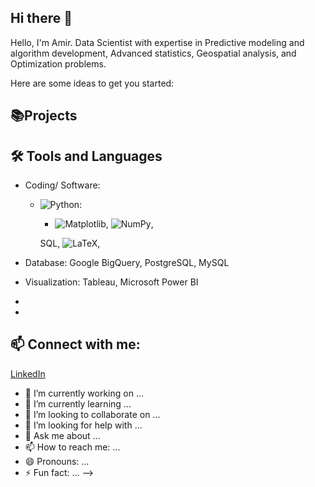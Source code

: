 ## Hi there 👋

Hello, I'm Amir. Data Scientist with expertise in Predictive modeling and algorithm development, Advanced statistics, Geospatial analysis, and Optimization problems.


Here are some ideas to get you started:

## 📚Projects


## 🛠️ Tools and Languages
- Coding/ Software:
  - ![Python](https://img.shields.io/badge/Python-3776AB?style=flat&logo=python&logoColor=white):
      - ![Matplotlib](https://img.shields.io/badge/Matplotlib-%23ffffff.svg?style=for-the-badge&logo=Matplotlib&logoColor=black), ![NumPy](https://img.shields.io/badge/numpy-%23013243.svg?style=for-the-badge&logo=numpy&logoColor=white),


     SQL, ![LaTeX](https://img.shields.io/badge/latex-%23008080.svg?style=for-the-badge&logo=latex&logoColor=white), 
- Database: Google BigQuery, PostgreSQL, MySQL
- Visualization: Tableau, Microsoft Power BI

- 
  
- 

## 📫 Connect with me:
[LinkedIn](https://www.linkedin.com/in/amir-yaghoubi/)

- 🔭 I’m currently working on ...
- 🌱 I’m currently learning ...
- 👯 I’m looking to collaborate on ...
- 🤔 I’m looking for help with ...
- 💬 Ask me about ...
- 📫 How to reach me: ...
- 😄 Pronouns: ...
- ⚡ Fun fact: ...
-->
